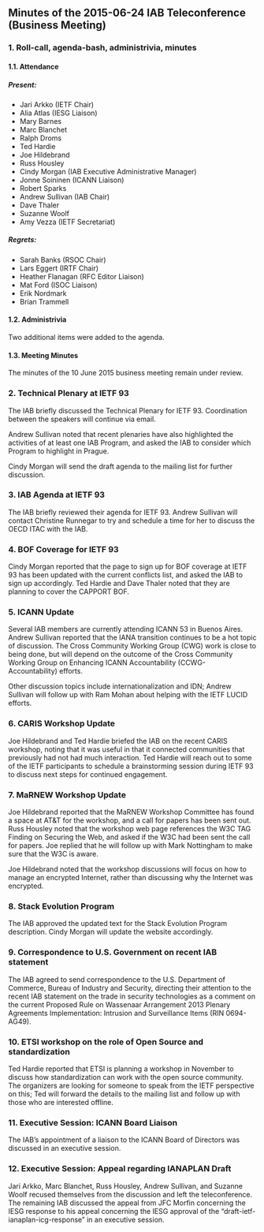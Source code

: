 
Minutes of the 2015-06-24 IAB Teleconference (Business Meeting)
---------------------------------------------------------------


### 1. Roll-call, agenda-bash, administrivia, minutes


#### 1.1. Attendance


##### Present:


* Jari Arkko (IETF Chair)
* Alia Atlas (IESG Liaison)
* Mary Barnes
* Marc Blanchet
* Ralph Droms
* Ted Hardie
* Joe Hildebrand
* Russ Housley
* Cindy Morgan (IAB Executive Administrative Manager)
* Jonne Soininen (ICANN Liaison)
* Robert Sparks
* Andrew Sullivan (IAB Chair)
* Dave Thaler
* Suzanne Woolf
* Amy Vezza (IETF Secretariat)


##### Regrets:


* Sarah Banks (RSOC Chair)
* Lars Eggert (IRTF Chair)
* Heather Flanagan (RFC Editor Liaison)
* Mat Ford (ISOC Liaison)
* Erik Nordmark
* Brian Trammell


#### 1.2. Administrivia


Two additional items were added to the agenda.


#### 1.3. Meeting Minutes


The minutes of the 10 June 2015 business meeting remain under review.


### 2. Technical Plenary at IETF 93


The IAB briefly discussed the Technical Plenary for IETF 93. Coordination between the speakers will continue via email.


Andrew Sullivan noted that recent plenaries have also highlighted the activities of at least one IAB Program, and asked the IAB to consider which Program to highlight in Prague.


Cindy Morgan will send the draft agenda to the mailing list for further discussion.


### 3. IAB Agenda at IETF 93


The IAB briefly reviewed their agenda for IETF 93. Andrew Sullivan will contact Christine Runnegar to try and schedule a time for her to discuss the OECD ITAC with the IAB.


### 4. BOF Coverage for IETF 93


Cindy Morgan reported that the page to sign up for BOF coverage at IETF 93 has been updated with the current conflicts list, and asked the IAB to sign up accordingly. Ted Hardie and Dave Thaler noted that they are planning to cover the CAPPORT BOF.


### 5. ICANN Update


Several IAB members are currently attending ICANN 53 in Buenos Aires. Andrew Sullivan reported that the IANA transition continues to be a hot topic of discussion. The Cross Community Working Group (CWG) work is close to being done, but will depend on the outcome of the Cross Community Working Group on Enhancing ICANN Accountability (CCWG- Accountability) efforts.


Other discussion topics include internationalization and IDN; Andrew Sullivan will follow up with Ram Mohan about helping with the IETF LUCID efforts.


### 6. CARIS Workshop Update


Joe Hildebrand and Ted Hardie briefed the IAB on the recent CARIS workshop, noting that it was useful in that it connected communities that previously had not had much interaction. Ted Hardie will reach out to some of the IETF participants to schedule a brainstorming session during IETF 93 to discuss next steps for continued engagement.


### 7. MaRNEW Workshop Update


Joe Hildebrand reported that the MaRNEW Workshop Committee has found a space at AT&T for the workshop, and a call for papers has been sent out. Russ Housley noted that the workshop web page references the W3C TAG Finding on Securing the Web, and asked if the W3C had been sent the call for papers. Joe replied that he will follow up with Mark Nottingham to make sure that the W3C is aware.


Joe Hildebrand noted that the workshop discussions will focus on how to manage an encrypted Internet, rather than discussing why the Internet was encrypted.


### 8. Stack Evolution Program


The IAB approved the updated text for the Stack Evolution Program description. Cindy Morgan will update the website accordingly.


### 9. Correspondence to U.S. Government on recent IAB statement


The IAB agreed to send correspondence to the U.S. Department of Commerce, Bureau of Industry and Security, directing their attention to the recent IAB statement on the trade in security technologies as a comment on the current Proposed Rule on Wassenaar Arrangement 2013 Plenary Agreements Implementation: Intrusion and Surveillance Items (RIN 0694-AG49).


### 10. ETSI workshop on the role of Open Source and standardization


Ted Hardie reported that ETSI is planning a workshop in November to discuss how standardization can work with the open source community. The organizers are looking for someone to speak from the IETF perspective on this; Ted will forward the details to the mailing list and follow up with those who are interested offline.


### 11. Executive Session: ICANN Board Liaison


The IAB’s appointment of a liaison to the ICANN Board of Directors was discussed in an executive session.


### 12. Executive Session: Appeal regarding IANAPLAN Draft


Jari Arkko, Marc Blanchet, Russ Housley, Andrew Sullivan, and Suzanne Woolf recused themselves from the discussion and left the teleconference. The remaining IAB discussed the appeal from JFC Morfin concerning the IESG response to his appeal concerning the IESG approval of the “draft-ietf-ianaplan-icg-response” in an executive session.


